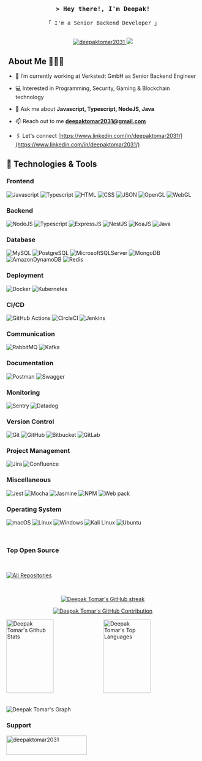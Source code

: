 <h3 align="center">
        <samp>&gt; Hey there!, I'm Deepak!
        </samp>
</h3>

<p align="center"> 
  <samp>
    「 I'm a Senior Backend Developer 」
    <br>
    <br>
  </samp>
</p>

<p align="center">
 <a href="https://www.linkedin.com/in/deepaktomar2031/" target="_blank">
  <img src="https://img.shields.io/badge/LinkedIn-0077B5?style=for-the-badge&logo=linkedin&logoColor=white" alt="deepaktomar2031">
 </a>
 <a href="https://x.com/deepaktomar2031" target="_blank">
  <img src="https://img.shields.io/badge/Twitter-1DA1F2?style=for-the-badge&logo=twitter&logoColor=white" />
 </a>
</p>

## &nbsp;About Me 👨🏻‍💻

-   🔭 I’m currently working at Verkstedt GmbH as Senior Backend Engineer

-   💻 Interested in Programming, Security, Gaming & Blockchain technology

-   💬 Ask me about **Javascript, Typescript, NodeJS, Java**

-   📫 Reach out to me **deepaktomar2031@gmail.com**

-   🖇️ Let's connect [https://www.linkedin.com/in/deepaktomar2031/](https://www.linkedin.com/in/deepaktomar2031/)

## 🔧 Technologies & Tools

### Frontend
![Javascript](https://img.shields.io/badge/javascript-%23F7DF1E?style=for-the-badge&logo=javascript&logoColor=black)
![Typescript](https://img.shields.io/badge/typescript-%233178C6?style=for-the-badge&logo=typescript&logoColor=black)
![HTML](https://img.shields.io/badge/HTML5-E34F26?style=for-the-badge&logo=html5&logoColor=white)
![CSS](https://img.shields.io/badge/CSS3-1572B6?style=for-the-badge&logo=css3&logoColor=white)
![JSON](https://img.shields.io/badge/json-%23000000?style=for-the-badge&logo=json)
![OpenGL](https://img.shields.io/badge/opengl-%235586A4?style=for-the-badge&logo=opengl&logoColor=white)
![WebGL](https://img.shields.io/badge/webgl-%23990000?style=for-the-badge&logo=webgl&logoColor=white)

### Backend
![NodeJS](https://img.shields.io/badge/Node.js-%235FA04E?style=for-the-badge&logo=Node.js&logoColor=white)
![Typescript](https://img.shields.io/badge/typescript-%233178C6?style=for-the-badge&logo=typescript&logoColor=black)
![ExpressJS](https://img.shields.io/badge/Express.js-000000?style=for-the-badge&logo=express&logoColor=white)
![NestJS](https://img.shields.io/badge/nestjs-%23E0234E?style=for-the-badge&logo=nestjs)
![KoaJS](https://img.shields.io/badge/koa-%2333333D?style=for-the-badge&logo=koa)
![Java](https://img.shields.io/badge/Java-%235586A4?style=for-the-badge&logo=java)

### Database
![MySQL](https://img.shields.io/badge/mysql-%234479A1?style=for-the-badge&logo=mysql&logoColor=white)
![PostgreSQL](https://img.shields.io/badge/postgresql-%234169E1?style=for-the-badge&logo=postgresql&logoColor=white)
![MicrosoftSQLServer](https://img.shields.io/badge/microsoftsqlserver-%23CC2927?style=for-the-badge&logo=microsoftsqlserver)
![MongoDB](https://img.shields.io/badge/mongodb-%2347A248?style=for-the-badge&logo=mongodb&logoColor=white)
![AmazonDynamoDB](https://img.shields.io/badge/amazondynamodb-%234053D6?style=for-the-badge&logo=amazondynamodb&logoColor=white)
![Redis](https://img.shields.io/badge/redis-%23DC382D?style=for-the-badge&logo=redis&logoColor=white)

### Deployment
![Docker](https://img.shields.io/badge/docker-%232496ED?style=for-the-badge&logo=docker&logoColor=white)
![Kubernetes](https://img.shields.io/badge/kubernetes-%23326CE5?style=for-the-badge&logo=kubernetes&logoColor=white)

### CI/CD
![GitHub Actions](https://img.shields.io/badge/githubactions-%232088FF?style=for-the-badge&logo=githubactions&logoColor=white)
![CircleCI](https://img.shields.io/badge/circleci-%23343434?style=for-the-badge&logo=circleci)
![Jenkins](https://img.shields.io/badge/jenkins-%23D24939?style=for-the-badge&logo=jenkins&logoColor=white)

### Communication
![RabbitMQ](https://img.shields.io/badge/rabbitmq-%23FF6600?style=for-the-badge&logo=rabbitmq&logoColor=white)
![Kafka](https://img.shields.io/badge/apachekafka-%23231F20?style=for-the-badge&logo=apachekafka&logoColor=white)

### Documentation
![Postman](https://img.shields.io/badge/postman-%23FF6C37?style=for-the-badge&logo=postman&logoColor=white)
![Swagger](https://img.shields.io/badge/swagger-%2385EA2D?style=for-the-badge&logo=swagger&logoColor=white)

### Monitoring
![Sentry](https://img.shields.io/badge/sentry-%23362D59?style=for-the-badge&logo=sentry)
![Datadog](https://img.shields.io/badge/datadog-%23632CA6?style=for-the-badge&logo=datadog)

### Version Control
![Git](https://img.shields.io/badge/git-%23F05032?style=for-the-badge&logo=git&logoColor=white)
![GitHub](https://img.shields.io/badge/github-%23181717?style=for-the-badge&logo=github&logoColor=white)
![Bitbucket](https://img.shields.io/badge/bitbucket-%230052CC?style=for-the-badge&logo=bitbucket&logoColor=white)
![GitLab](https://img.shields.io/badge/gitlab-%23FC6D26?style=for-the-badge&logo=gitlab&logoColor=white)

### Project Management
![Jira](https://img.shields.io/badge/jira-%230052CC?style=for-the-badge&logo=jira&logoColor=white)
![Confluence](https://img.shields.io/badge/confluence-%23172B4D?style=for-the-badge&logo=confluence)

### Miscellaneous
![Jest](https://img.shields.io/badge/jest-%23C21325?style=for-the-badge&logo=jest&logoColor=white)
![Mocha](https://img.shields.io/badge/mocha-%238D6748?style=for-the-badge&logo=mocha&logoColor=white)
![Jasmine](https://img.shields.io/badge/jasmine-%238A4182?style=for-the-badge&logo=jasmine)
![NPM](https://img.shields.io/badge/npm-%23CB3837?style=for-the-badge&logo=npm&logoColor=white)
![Web pack](https://img.shields.io/badge/webpack-%238DD6F9?style=for-the-badge&logo=webpack&logoColor=white)

### Operating System
![macOS](https://img.shields.io/badge/macos-%23000000?style=for-the-badge&logo=macos&logoColor=white)
![Linux](https://img.shields.io/badge/linux-%23FCC624?style=for-the-badge&logo=linux&logoColor=white)
![Windows](https://img.shields.io/badge/windows-%230078D4?style=for-the-badge&logo=windows&logoColor=white)
![Kali Linux](https://img.shields.io/badge/kalilinux-%23557C94?style=for-the-badge&logo=kalilinux&logoColor=white)
![Ubuntu](https://img.shields.io/badge/ubuntu-%23E95420?style=for-the-badge&logo=ubuntu&logoColor=white)

<br>

### Top Open Source

<br>

<p align="left">
  <a href="https://github.com/deepaktomar2031?tab=repositories" target="_blank"><img alt="All Repositories" title="All Repositories" src="https://img.shields.io/badge/-All%20Repos-2962FF?style=for-the-badge&logo=koding&logoColor=white"/></a>
</p>

<br/>

<p align="center">
  <a href="https://github.com/deepaktomar2031">
    <img src="https://github-readme-streak-stats.herokuapp.com/?user=alsiam&theme=radical&border=7F3FBF&background=0D1117" alt="Deepak Tomar's GitHub streak"/>
  </a>
</p>

<p align="center">
  <a href="https://github.com/deepaktomar2031">
    <img src="https://github-profile-summary-cards.vercel.app/api/cards/profile-details?username=deepaktomar2031&theme=radical" alt="Deepak Tomar's GitHub Contribution"/>
  </a>
</p>

<a> 
    <a href="https://github.com/deepaktomar2031"><img alt="Deepak Tomar's Github Stats" src="https://denvercoder1-github-readme-stats.vercel.app/api?username=deepaktomar2031&show_icons=true&count_private=true&theme=react&border_color=7F3FBF&bg_color=0D1117&title_color=F85D7F&icon_color=F8D866" height="192px" width="49.5%"/></a>
  <a href="https://github.com/deepaktomar2031"><img alt="Deepak Tomar's Top Languages" src="https://denvercoder1-github-readme-stats.vercel.app/api/top-langs/?username=deepaktomar2031&langs_count=8&layout=compact&theme=react&border_color=7F3FBF&bg_color=0D1117&title_color=F85D7F&icon_color=F8D866" height="192px" width="49.5%"/></a>
  <br/>
</a>

<br>

![Deepak Tomar's Graph](https://github-readme-activity-graph.vercel.app/graph?username=deepaktomar2031&custom_title=Deepak%20Tomar's%20GitHub%20Activity%20Graph&bg_color=0D1117&color=7F3FBF&line=7F3FBF&point=7F3FBF&area_color=FFFFFF&title_color=FFFFFF&area=true)

### Support
<p><a href="https://www.buymeacoffee.com/deepaktomar2031"> <img align="left" src="https://cdn.buymeacoffee.com/buttons/v2/default-yellow.png" height="50" width="210" alt="deepaktomar2031" /></a></p>
